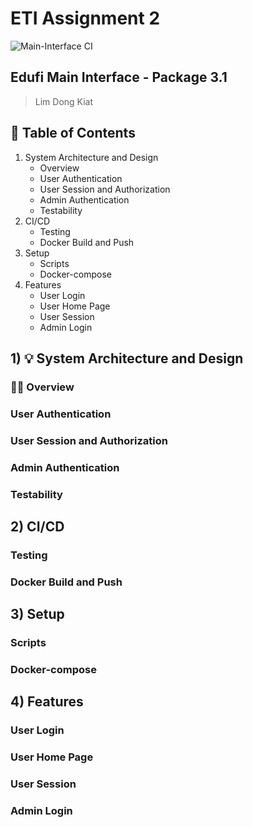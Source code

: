 # ETI Assignment 2

![Main-Interface CI](https://github.com/dongkiat/ETI-Asg2/actions/workflows/CI_Main.yml/badge.svg)

## Edufi Main Interface - Package 3.1
> Lim Dong Kiat

## 🎯 Table of Contents

1) System Architecture and Design
   - Overview
   - User Authentication
   - User Session and Authorization
   - Admin Authentication
   - Testability
2) CI/CD
   - Testing
   - Docker Build and Push
3) Setup
   - Scripts
   - Docker-compose
4) Features
   - User Login
   - User Home Page
   - User Session
   - Admin Login


## 1) 💡 System Architecture and Design

### 🙆‍♂️ Overview

### User Authentication

### User Session and Authorization

### Admin Authentication

### Testability

## 2) CI/CD

### Testing

### Docker Build and Push

## 3) Setup

### Scripts

### Docker-compose

## 4) Features

### User Login

### User Home Page

### User Session

### Admin Login
